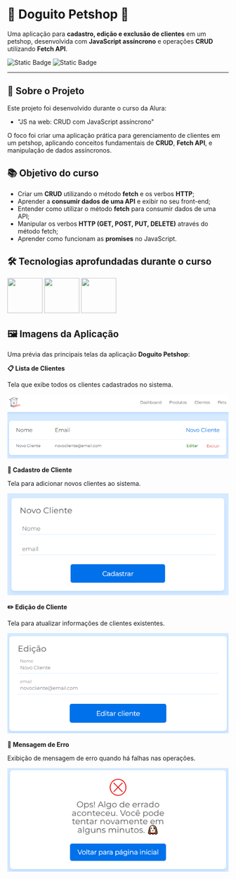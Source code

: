 # 🐾 Doguito Petshop 🐶

Uma aplicação para **cadastro, edição e exclusão de clientes** em um petshop, desenvolvida com **JavaScript assíncrono** e operações **CRUD** utilizando **Fetch API**.

![Static Badge](https://img.shields.io/badge/Conclu%C3%ADdo-label?style=for-the-badge&label=Status) ![Static Badge](https://img.shields.io/badge/Alura-label?style=for-the-badge&label=Curso&color=%23000080)

<hr>

## 🚀 Sobre o Projeto

Este projeto foi desenvolvido durante o curso da Alura:

* "JS na web: CRUD com JavaScript assíncrono"

O foco foi criar uma aplicação prática para gerenciamento de clientes em um petshop, aplicando conceitos fundamentais de **CRUD**, **Fetch API**, e manipulação de dados assíncronos.

## 📚 Objetivo do curso

* Criar um **CRUD** utilizando o método **fetch** e os verbos **HTTP**;
* Aprender a **consumir dados de uma API** e exibir no seu front-end;
* Entender como utilizar o método **fetch** para consumir dados de uma API;
* Manipular os verbos **HTTP (GET, POST, PUT, DELETE)** através do método fetch;
* Aprender como funcionam as **promises** no JavaScript.

## 🛠️ Tecnologias aprofundadas durante o curso

<img src="https://cdn.jsdelivr.net/gh/devicons/devicon@latest/icons/html5/html5-original-wordmark.svg" width="80" height="80"/>                <img src="https://cdn.jsdelivr.net/gh/devicons/devicon@latest/icons/css3/css3-original-wordmark.svg" width="80" height="80"/>                <img src="https://cdn.jsdelivr.net/gh/devicons/devicon@latest/icons/javascript/javascript-original.svg" width="80" height="80"/>

## 🖼️ Imagens da Aplicação
Uma prévia das principais telas da aplicação **Doguito Petshop**:

**📋 Lista de Clientes**

Tela que exibe todos os clientes cadastrados no sistema.

![Tela de Clientes](assets/img/doguito-petshop-clientes.png)

**📝 Cadastro de Cliente**

Tela para adicionar novos clientes ao sistema.

![Tela de Cadastro](assets/img/doguito-petshop-cadastro.png)

**✏️ Edição de Cliente**

Tela para atualizar informações de clientes existentes.

![Tela de Edição](assets/img/doguito-petshop-editar.png)

**🚨 Mensagem de Erro**

Exibição de mensagem de erro quando há falhas nas operações.

![Tela de Cadastro](assets/img/doguito-petshop-erro.png)
